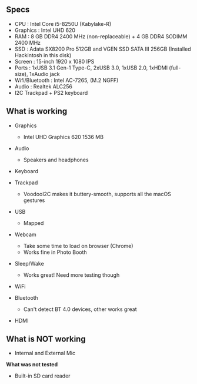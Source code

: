 ## Specs

- CPU : Intel Core i5-8250U (Kabylake-R)
- Graphics : Intel UHD 620
- RAM : 8 GB DDR4 2400 MHz (non-replaceable) + 4 GB DDR4 SODIMM 2400 MHz
- SSD : Adata SX8200 Pro 512GB and VGEN SSD SATA III 256GB (Installed Hackintosh in this disk)
- Screen : 15-inch 1920 x 1080 IPS
- Ports : 1xUSB 3.1 Gen-1 Type-C, 2xUSB 3.0, 1xUSB 2.0, 1xHDMI (full-size), 1xAudio jack
- Wifi/Bluetooth : Intel AC-7265, (M.2 NGFF)
- Audio : Realtek ALC256
- I2C Trackpad + PS2 keyboard

## What is working

- Graphics  
    - Intel UHD Graphics 620 1536 МB

- Audio
    - Speakers and headphones 

- Keyboard

- Trackpad
    - VoodooI2C makes it buttery-smooth, supports all the macOS gestures

- USB
    - Mapped

- Webcam
    - Take some time to load on browser (Chrome)
    - Works fine in Photo Booth

- Sleep/Wake
    - Works great! Need more testing though

- WiFi

- Bluetooth
    - Can't detect BT 4.0 devices, other works great

- HDMI

## What is NOT working

- Internal and External Mic

**What was not tested**

- Built-in SD card reader